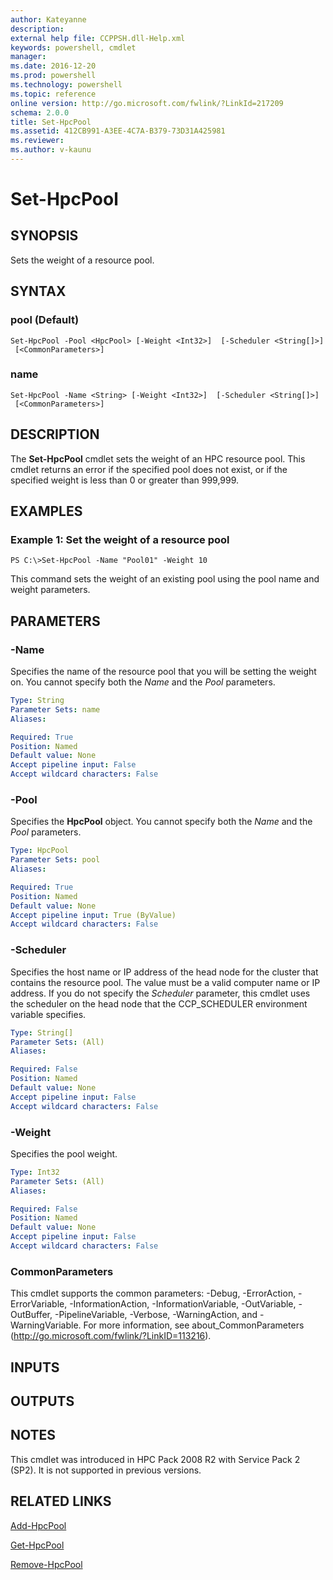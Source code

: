 ```yaml
---
author: Kateyanne
description:
external help file: CCPPSH.dll-Help.xml
keywords: powershell, cmdlet
manager:
ms.date: 2016-12-20
ms.prod: powershell
ms.technology: powershell
ms.topic: reference
online version: http://go.microsoft.com/fwlink/?LinkId=217209
schema: 2.0.0
title: Set-HpcPool
ms.assetid: 412CB991-A3EE-4C7A-B379-73D31A425981
ms.reviewer:
ms.author: v-kaunu
---
```


# Set-HpcPool

## SYNOPSIS
Sets the weight of a resource pool.

## SYNTAX

### pool (Default)
```
Set-HpcPool -Pool <HpcPool> [-Weight <Int32>]  [-Scheduler <String[]>]
 [<CommonParameters>]
```

### name
```
Set-HpcPool -Name <String> [-Weight <Int32>]  [-Scheduler <String[]>]
 [<CommonParameters>]
```

## DESCRIPTION
The **Set-HpcPool** cmdlet sets the weight of an HPC resource pool.
This cmdlet returns an error if the specified pool does not exist, or if the specified weight is less than 0 or greater than 999,999.

## EXAMPLES

### Example 1: Set the weight of a resource pool
```
PS C:\>Set-HpcPool -Name "Pool01" -Weight 10
```

This command sets the weight of an existing pool using the pool name and weight parameters.

## PARAMETERS

### -Name
Specifies the name of the resource pool that you will be setting the weight on.
You cannot specify both the *Name* and the *Pool* parameters.

```yaml
Type: String
Parameter Sets: name
Aliases:

Required: True
Position: Named
Default value: None
Accept pipeline input: False
Accept wildcard characters: False
```

### -Pool
Specifies the **HpcPool** object.
You cannot specify both the *Name* and the *Pool* parameters.

```yaml
Type: HpcPool
Parameter Sets: pool
Aliases:

Required: True
Position: Named
Default value: None
Accept pipeline input: True (ByValue)
Accept wildcard characters: False
```

### -Scheduler
Specifies the host name or IP address of the head node for the cluster that contains the resource pool.
The value must be a valid computer name or IP address.
If you do not specify the *Scheduler* parameter, this cmdlet uses the scheduler on the head node that the CCP_SCHEDULER environment variable specifies.

```yaml
Type: String[]
Parameter Sets: (All)
Aliases:

Required: False
Position: Named
Default value: None
Accept pipeline input: False
Accept wildcard characters: False
```

### -Weight
Specifies the pool weight.

```yaml
Type: Int32
Parameter Sets: (All)
Aliases:

Required: False
Position: Named
Default value: None
Accept pipeline input: False
Accept wildcard characters: False
```

### CommonParameters
This cmdlet supports the common parameters: -Debug, -ErrorAction, -ErrorVariable, -InformationAction, -InformationVariable, -OutVariable, -OutBuffer, -PipelineVariable, -Verbose, -WarningAction, and -WarningVariable. For more information, see about_CommonParameters (http://go.microsoft.com/fwlink/?LinkID=113216).

## INPUTS

## OUTPUTS

## NOTES
This cmdlet was introduced in HPC Pack 2008 R2 with Service Pack 2 (SP2). It is not supported in previous versions.

## RELATED LINKS

[Add-HpcPool](./Add-HpcPool.md)

[Get-HpcPool](./Get-HpcPool.md)

[Remove-HpcPool](./Remove-HpcPool.md)
